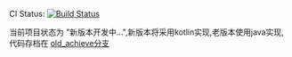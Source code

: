 CI Status: [![Build Status](https://travis-ci.org/danwime/ezajax-java.svg?branch=kotlin)](https://travis-ci.org/danwime/ezajax-java)  

当前项目状态为 "新版本开发中...",新版本将采用kotlin实现,老版本使用java实现,代码存档在 [old_achieve分支](/danwime/ezajax-java/tree/old_achieve)
